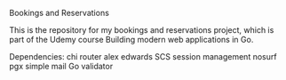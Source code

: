 Bookings and Reservations

This is the repository for my bookings and reservations project, which is part of the Udemy course Building modern web applications in Go.

Dependencies:
chi router
alex edwards SCS session management
nosurf
pgx
simple mail
Go validator
